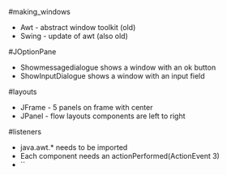 #making_windows
- Awt - abstract window toolkit (old)
- Swing - update of awt (also old)

#JOptionPane
- Showmessagedialogue shows a window with an ok button
- ShowInputDialogue shows a window with an input field

#layouts
- JFrame - 5 panels on frame with center
- JPanel - flow layouts components are left to right


#listeners
- java.awt.* needs to be imported
- Each component needs an actionPerformed(ActionEvent 3)
- ``